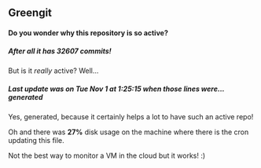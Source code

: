 ## Greengit

#### Do you wonder why this repository is so active?

##### After all it has 32607 commits!

But is it *really* active? Well...

##### Last update was on Tue Nov 1 at 1:25:15 when those lines were... generated

Yes, generated, because it certainly helps a lot to have such an active repo!

Oh and there was **27%** disk usage on the machine
where there is the cron updating this file.

Not the best way to monitor a VM in the cloud but it works! :)
